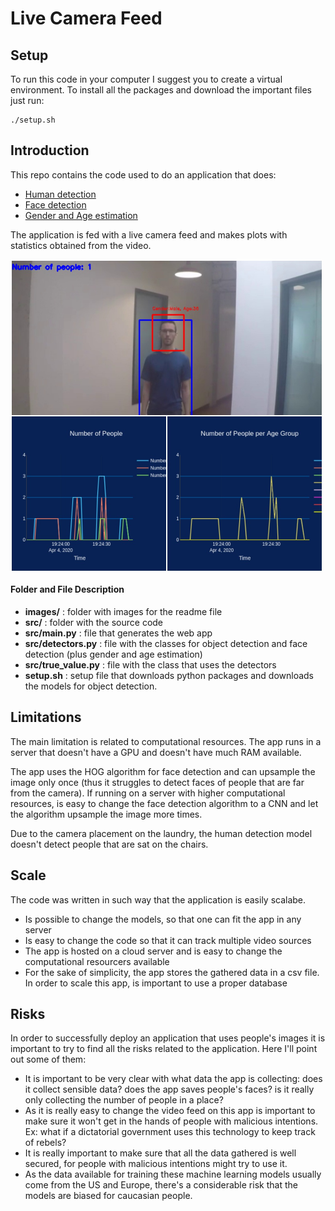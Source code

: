 # Live Camera Feed

## Setup
To run this code in your computer I suggest you to create a virtual environment. To install all the packages and download the important files just run:
~~~
./setup.sh
~~~

## Introduction

This repo contains the code used to do an application that does:
* [Human detection](https://github.com/tensorflow/models/blob/master/research/object_detection/g3doc/detection_model_zoo.md)
* [Face detection](https://github.com/ageitgey/face_recognition)
* [Gender and Age estimation](https://github.com/aristofun/py-agender)

The application is fed with a live camera feed and makes plots with statistics obtained from the video.

<img src="https://raw.githubusercontent.com/thiagodma/LiveCameraFeed/master/images/img.jpg" width="500" height="500" align="center" />

#### Folder and File Description
* **images/** : folder with images for the readme file
* **src/** : folder with the source code
* **src/main.py** : file that generates the web app
* **src/detectors.py** : file with the classes for object detection and face detection (plus gender and age estimation)
* **src/true_value.py** : file with the class that uses the detectors
* **setup.sh** : setup file that downloads python packages and downloads the models for object detection.

## Limitations

The main limitation is related to computational resources. The app runs in a server that doesn't have a GPU and doesn't have much RAM available.

The app uses the HOG algorithm for face detection and can upsample the image only once (thus it struggles to detect faces of people that are far from the camera). If running on a server with higher computational resources, is easy to change the face detection algorithm to a CNN and let the algorithm upsample the image more times.

Due to the camera placement on the laundry, the human detection model doesn't detect people that are sat on the chairs.

## Scale

The code was written in such way that the application is easily scalabe.

* Is possible to change the models, so that one can fit the app in any server
* Is easy to change the code so that it can track multiple video sources
* The app is hosted on a cloud server and is easy to change the computational resourcers available
* For the sake of simplicity, the app stores the gathered data in a csv file. In order to scale this app, is important to use a proper database

## Risks

In order to successfully deploy an application that uses people's images it is important to try to find all the risks related to the application. Here I'll point out some of them:

* It is important to be very clear with what data the app is collecting: does it collect sensible data? does the app saves people's faces? is it really only collecting the number of people in a place?
* As it is really easy to change the video feed on this app is important to make sure it won't get in the hands of people with malicious intentions. Ex: what if a dictatorial government uses this technology to keep track of rebels?
* It is really important to make sure that all the data gathered is well secured, for people with malicious intentions might try to use it.
* As the data available for training these machine learning models usually come from the US and Europe, there's a considerable risk that the models are biased for caucasian people.
